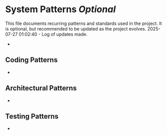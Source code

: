 # System Patterns *Optional*

This file documents recurring patterns and standards used in the project.
It is optional, but recommended to be updated as the project evolves.
2025-07-27 01:02:40 - Log of updates made.

*

## Coding Patterns

*   

## Architectural Patterns

*   

## Testing Patterns

*   